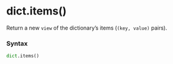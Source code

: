 # dict.items()

Return a new `view` of the dictionary’s items (`(key, value)` pairs).

### Syntax

```python
dict.items()
```